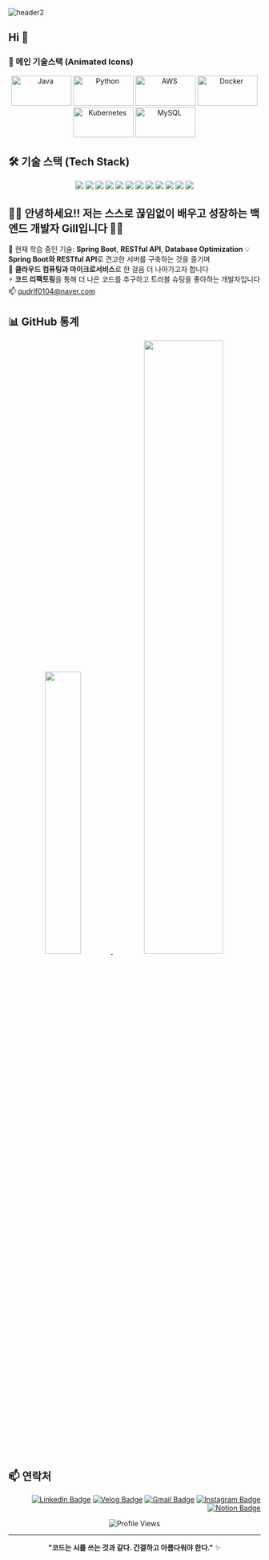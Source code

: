 ![header2](https://github.com/user-attachments/assets/44bffcdb-88ac-4c6f-b6e4-cc223fdf1037)
## Hi 👋


### 🌟 메인 기술스택 (Animated Icons)
<div align="center">
  <img src="https://techstack-generator.vercel.app/java-icon.svg" alt="Java" width="120" height="60" />
  <img src="https://techstack-generator.vercel.app/python-icon.svg" alt="Python" width="120" height="60" />
  <img src="https://techstack-generator.vercel.app/aws-icon.svg" alt="AWS" width="120" height="60" />
  <img src="https://techstack-generator.vercel.app/docker-icon.svg" alt="Docker" width="120" height="60" />
  <img src="https://techstack-generator.vercel.app/kubernetes-icon.svg" alt="Kubernetes" width="120" height="60" />
  <img src="https://techstack-generator.vercel.app/mysql-icon.svg" alt="MySQL" width="120" height="60" />
</div>

## 🛠️ 기술 스택 (Tech Stack)

<p align="center">
  <img src="https://img.shields.io/badge/Java-007396?style=for-the-badge&logo=java&logoColor=white"/>
  <img src="https://img.shields.io/badge/JavaScript-F7DF1E?style=for-the-badge&logo=javascript&logoColor=black"/>
  <img src="https://img.shields.io/badge/Python-3776AB?style=for-the-badge&logo=python&logoColor=white"/>
  <img src="https://img.shields.io/badge/Spring-6DB33F?style=for-the-badge&logo=spring&logoColor=white"/>
  <img src="https://img.shields.io/badge/Spring Boot-6DB33F?style=for-the-badge&logo=springboot&logoColor=white"/>
  <img src="https://img.shields.io/badge/MySQL-4479A1?style=for-the-badge&logo=mysql&logoColor=white"/>
  <img src="https://img.shields.io/badge/Oracle-F80000?style=for-the-badge&logo=oracle&logoColor=white"/>
  <img src="https://img.shields.io/badge/AWS-232F3E?style=for-the-badge&logo=amazonaws&logoColor=white"/>
  <img src="https://img.shields.io/badge/Docker-2496ED?style=for-the-badge&logo=docker&logoColor=white"/>
  <img src="https://img.shields.io/badge/Kubernetes-326CE5?style=for-the-badge&logo=kubernetes&logoColor=white"/>
  <img src="https://img.shields.io/badge/Linux-FCC624?style=for-the-badge&logo=linux&logoColor=black"/>
  <img src="https://img.shields.io/badge/Ubuntu-E95420?style=for-the-badge&logo=ubuntu&logoColor=white"/>
</p>

## 👨‍💻 안녕하세요!! 저는 **스스로 끊임없이 배우고 성장하는** 백엔드 개발자 Gill입니다 👨‍💻  
💼 현재 학습 중인 기술: **Spring Boot**, **RESTful API**, **Database Optimization** 
💡 **Spring Boot와 RESTful API**로 견고한 서버를 구축하는 것을 즐기며  
🌱 **클라우드 컴퓨팅과 마이크로서비스**로 한 걸음 더 나아가고자 합니다  
⚡ **코드 리팩토링**을 통해 더 나은 코드를 추구하고 트러블 슈팅을 좋아하는 개발자입니다   
📫 qudrlf0104@naver.com

## 📊 GitHub 통계


<div align='center'>

<a href="https://github.com/anuraghazra/github-readme-stats">
    <img src="https://github-readme-stats.vercel.app/api/top-langs/?username=Gill010147&layout=donut&theme=default&hide_border=true&bg_color=ffffff&title_color=DA5B0B" width="38%" />
</a>    
<a href="https://github.com/anuraghazra/github-readme-stats">
    <img src="https://github-readme-stats.vercel.app/api?username=Gill010147&show_icons=true&theme=default&hide_border=true&bg_color=ffffff&title_color=DA5B0B" width="56%" />
</a>

</div>


<br>
<br>

## 📫 연락처

<div align="right">

[![LinkedIn Badge](https://img.shields.io/badge/LinkedIn-0A66C2?style=flat-square&logo=LinkedIn&logoColor=white)](https://www.linkedin.com/in/ryuchaehyun)
[![Velog Badge](https://img.shields.io/badge/Velog-20C997?style=flat-square&logo=Velog&logoColor=white)](https://velog.io/@cielo_g)
[![Gmail Badge](https://img.shields.io/badge/Gmail-d14836?style=flat-square&logo=Gmail&logoColor=white)](mailto:qudrlf0104@gmail.com)
[![Instagram Badge](https://img.shields.io/badge/Instagram-E4405F?style=flat-square&logo=Instagram&logoColor=white)](https://instagram.com/b_g.01)
[![Notion Badge](https://img.shields.io/badge/Notion-000000?style=flat-square&logo=Notion&logoColor=white)](https://www.notion.so/qudrlf0104@gmail.com)

</div>


<div align="center">
  
![Profile Views](https://komarev.com/ghpvc/?username=Gill010147&color=blueviolet)

</div>

---

<div align="center">
  
**"코드는 시를 쓰는 것과 같다. 간결하고 아름다워야 한다."** ✨

</div>


<!--
**Gill010147/Gill010147** is a ✨ _special_ ✨ repository because its `README.md` (this file) appears on your GitHub profile.

Here are some ideas to get you started:

- 🔭 I’m currently working on ...
- 🌱 I’m currently learning ...
- 👯 I’m looking to collaborate on ...
- 🤔 I’m looking for help with ...
- 💬 Ask me about ...
- 📫 How to reach me: ...
- 😄 Pronouns: ...
- ⚡ Fun fact: ...
-->
